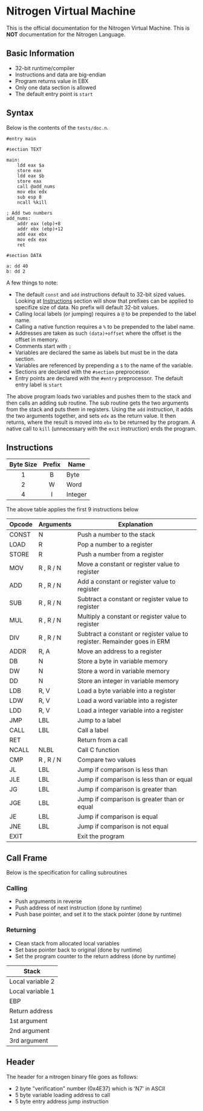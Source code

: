 # Nitrogen Virtual Machine

This is the official documentation for the Nitrogen Virtual Machine.
This is **NOT** documentation for the Nitrogen Language. 

## Basic Information

* 32-bit runtime/compiler
* Instructions and data are big-endian
* Program returns value in EBX
* Only one data section is allowed
* The default entry point is `start`

## Syntax

Below is the contents of the `tests/doc.n`.

```
#entry main

#section TEXT

main:
	ldd eax $a
	store eax
	ldd eax $b
	store eax
	call @add_nums
	mov ebx edx
	sub esp 8
	ncall %kill
	
; Add two numbers
add_nums:
	addr eax (ebp)+8
	addr ebx (ebp)+12
	add eax ebx
	mov edx eax
	ret
	
#section DATA

a: dd 40
b: dd 2
```
A few things to note:
* The default `const` and `add` instructions default to 32-bit sized
values. Looking at [Instructions](#instructions) section will show
that prefixes can be applied to specifize size of data. No prefix will default 32-bit values.
* Calling local labels (or jumping) requires a `@` to be prepended
to the label name.
* Calling a native function requires a `%` to be prepended to the label name.
* Addresses are taken as such `(data)+offset` where the offset is
the offset in memory.
* Comments start with `;`
* Variables are declared the same as labels but must be in the data section.
* Variables are referenced by prepending a `$` to the name of the variable.
* Sections are declared with the `#section` preprocessor.
* Entry points are declared with the `#entry` preprocessor. The default entry label is `start`

The above program loads two variables and pushes them to the stack 
and then calls an adding sub routine. The sub routine gets the two 
arguments from the stack and puts them in registers. Using the `add`
instruction, it adds the two arguments together, and sets `edx` as 
the return value. It then returns, where the result is moved into 
`ebx` to be returned by the program. A native call to `kill` 
(unnecessary with the `exit` instruction) ends the program.


## Instructions

| Byte Size | Prefix | Name |
| :-------: | :----: | ---- |
| 1			| B		 | Byte |
| 2			| W		 | Word |
| 4			| I		 | Integer |

The above table applies the first 9 instructions below

| Opcode 	| Arguments | Explanation |
| --------- | --------- | ----------- |
| CONST 	| N			| Push a number to the stack |
| LOAD		| R			| Pop a number to a register |
| STORE 	| R			| Push a number from a register |
| MOV		| R , R / N	| Move a constant or register value to register |
| ADD		| R , R / N | Add a constant or register value to register |
| SUB		| R , R / N	| Subtract a constant or register value to register |
| MUL		| R , R / N	| Multiply a constant or register value to register |
| DIV		| R , R / N	| Subtract a constant or register value to register. Remainder goes in ERM |
| ADDR		| R, A		| Move an address to a register |
| DB		| N			| Store a byte in variable memory |
| DW		| N			| Store a word in variable memory |
| DD		| N			| Store an integer in variable memory |
| LDB		| R, V		| Load a byte variable into a register |
| LDW		| R, V		| Load a word variable into a register |
| LDD		| R, V		| Load a integer variable into a register |
| JMP		| LBL		| Jump to a label |
| CALL		| LBL		| Call a label |
| RET		|			| Return from a call |
| NCALL		| NLBL		| Call C function |
| CMP		| R , R / N | Compare two values |
| JL		| LBL		| Jump if comparison is less than |
| JLE		| LBL		| Jump if comparison is less than or equal |
| JG		| LBL		| Jump if comparison is greater than |
| JGE		| LBL		| Jump if comparison is greater than or equal |
| JE		| LBL		| Jump if comparison is equal |
| JNE		| LBL		| Jump if comparison is not equal |
| EXIT		|			| Exit the program |

## Call Frame

Below is the specification for calling subroutines

### Calling

* Push arguments in reverse
* Push address of next instruction (done by runtime)
* Push base pointer, and set it to the stack pointer (done by runtime)

### Returning

* Clean stack from allocated local variables
* Set base pointer back to original (done by runtime)
* Set the program counter to the return address (done by runtime)

| Stack |
| ----- |
| Local variable 2
| Local variable 1 |
| EBP |
| Return address |
| 1st argument |
| 2nd argument |
| 3rd argument |

## Header

The header for a nitrogen binary file goes as follows:

* 2 byte "verification" number (0x4E37) which is 'N7' in ASCII
* 5 byte variable loading address to call
* 5 byte entry address jump instruction